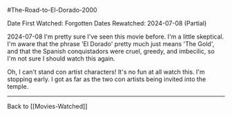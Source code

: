 #The-Road-to-El-Dorado-2000

Date First Watched:  Forgotten
Dates Rewatched:  2024-07-08 (Partial)

2024-07-08
I'm pretty sure I've seen this movie before.  I'm a little skeptical.  I'm aware that the phrase 'El Dorado' pretty much just means 'The Gold', and that the Spanish conquistadors were cruel, greedy, and imbecilic, so I'm not sure I should watch this again.

Oh, I can't stand con artist characters!  It's no fun at all watch this.  I'm stopping early.  I got as far as the two con artists being invited into the temple.

---
Back to [[Movies-Watched]]